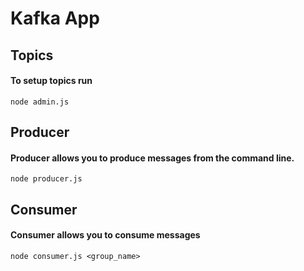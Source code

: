 # Kafka App

## Topics

#### To setup topics run

`node admin.js`

## Producer

#### Producer allows you to produce messages from the command line.

`node producer.js`

## Consumer

#### Consumer allows you to consume messages

`node consumer.js <group_name>`
